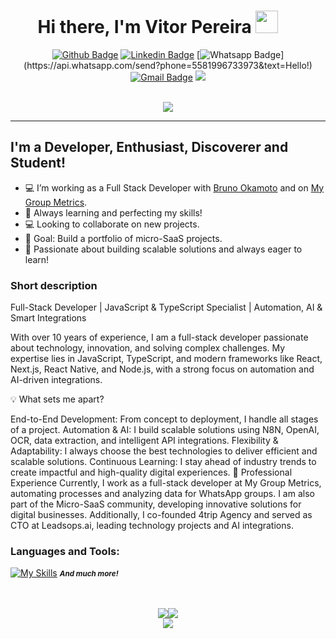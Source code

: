 <div align="center">
<h1>
 Hi there, I'm Vitor Pereira <img style="margin-right: 32px;" src="https://media.giphy.com/media/hvRJCLFzcasrR4ia7z/giphy.gif" width="36">
 </h1>

[![Github Badge](https://img.shields.io/badge/-Github-000?style=flat-square&logo=Github&logoColor=white&link=https://github.com/vitoropereira)](https://github.com/vitoropereira) [![Linkedin Badge](https://img.shields.io/badge/-LinkedIn-blue?style=flat-square&logo=Linkedin&logoColor=white&link=https://www.linkedin.com/in/victoreyer)](https://www.linkedin.com/in/vitor-onofre-pereira) [![Whatsapp Badge](https://img.shields.io/badge/-Whatsapp-4CA143?style=flat-square&labelColor=4CA143&logo=whatsapp&logoColor=white&link=https://api.whatsapp.com/send?phone=5581996733973&text=Hello!)](https://api.whatsapp.com/send?phone=5581996733973&text=Hello!) [![Gmail Badge](https://img.shields.io/badge/-Gmail-c14438?style=flat-square&logo=Gmail&logoColor=white&link=mailto:vop1234@hotmail.com)](mailto:vop1234@hotmail.com)
![](https://komarev.com/ghpvc/?username=vitoropereira&style=for-the-badge&label=Profile+Visits)

<br />
<a href="#" alt="streaks">
		<picture>
			<source 
				srcset="https://github-readme-streak-stats.herokuapp.com/?user=vitoropereira&hide_border=true&count_private=true&show_icons=true&include_all_commits=true&theme=github-dark-blue&hifr"
				media="(prefers-color-scheme: dark)"
			/>
			<source
				srcset="https://github-readme-streak-stats.herokuapp.com/?user=vitoropereira&hide_border=true&count_private=true&show_icons=true&include_all_commits=true&theme=ocean-gradient"
				media="(prefers-color-scheme: dark), (prefers-color-scheme: no-preference)"
			/>
			<img src="https://github-readme-streak-stats.herokuapp.com/?user=vitoropereira&hide_border=true&count_private=true&show_icons=true&include_all_commits=true"" />
		</picture>
	</a>
</div>

<hr style="width: 100%; align: center;">

## I'm a Developer, Enthusiast, Discoverer and Student!

- 💻 I’m working as a Full Stack Developer with [Bruno Okamoto](https://microsaas.com.br) and on [My Group Metrics](https://mygroupmetrics.com).
- 🌱 Always learning and perfecting my skills!
- 💻 Looking to collaborate on new projects.
- 🥅 Goal: Build a portfolio of micro-SaaS projects.
- 🚀 Passionate about building scalable solutions and always eager to learn!


### Short description

Full-Stack Developer | JavaScript & TypeScript Specialist | Automation, AI & Smart Integrations

With over 10 years of experience, I am a full-stack developer passionate about technology, innovation, and solving complex challenges. My expertise lies in JavaScript, TypeScript, and modern frameworks like React, Next.js, React Native, and Node.js, with a strong focus on automation and AI-driven integrations.

💡 What sets me apart?

End-to-End Development: From concept to deployment, I handle all stages of a project.
Automation & AI: I build scalable solutions using N8N, OpenAI, OCR, data extraction, and intelligent API integrations.
Flexibility & Adaptability: I always choose the best technologies to deliver efficient and scalable solutions.
Continuous Learning: I stay ahead of industry trends to create impactful and high-quality digital experiences.
💼 Professional Experience
Currently, I work as a full-stack developer at My Group Metrics, automating processes and analyzing data for WhatsApp groups. I am also part of the Micro-SaaS community, developing innovative solutions for digital businesses. Additionally, I co-founded 4trip Agency and served as CTO at Leadsops.ai, leading technology projects and AI integrations.

### Languages and Tools:

[![My Skills](https://skillicons.dev/icons?i=js,typescript,nestjs,html,css,mysql,postgres,mongodb,redis,express,nodejs,react,git,docker,github,jest,prisma)](https://skillicons.dev)
<small><i><strong>And much more!</strong></i></small>

</div>
<br /><br />

<div align="center;" style="display:flex;align-items: center; justify-content: center">
	<a href="#" alt="Most Used Languages">
		<picture>
			<source 
				srcset="https://github-readme-stats.vercel.app/api/top-langs/?username=vitoropereira&langs_count=8&layout=compact&hide_border=true&theme=github_dark"
				media="(prefers-color-scheme: dark)"
			/>
			<source
				srcset="https://github-readme-stats.vercel.app/api/top-langs/?username=vitoropereira&langs_count=8&layout=compact&hide_border=true"
				media="(prefers-color-scheme: dark), (prefers-color-scheme: no-preference)"
			/>
			<img src="https://github-readme-stats.vercel.app/api/top-langs/?username=vitoropereira&langs_count=8&layout=compact&hide_border=true" />
		</picture>
	</a>
	<a href="#" alt="Stats">
		<picture>
			<source 
				srcset="https://github-readme-stats-git-masterrstaa-rickstaa.vercel.app/api?username=vitoropereira&count_private=true&show_icons=true&include_all_commits=true&hide_border=true&theme=github_dark&hifr"
				media="(prefers-color-scheme: dark)"
			/>
			<source
				srcset="https://github-readme-stats-git-masterrstaa-rickstaa.vercel.app/api?username=vitoropereira&count_private=true&show_icons=true&include_all_commits=true&hide_border=true"
				media="(prefers-color-scheme: light), (prefers-color-scheme: no-preference)"
			/>
			<img src="https://github-readme-stats-git-masterrstaa-rickstaa.vercel.app/api?username=vitoropereira&count_private=true&show_icons=true&include_all_commits=true&hide_border=true" />
		</picture>
	</a>
</div>
<div align="center" style="display:flex;flex-direction:column;align-items: center">
	<a href="#" alt="Graph">
		<picture>
			<source 
				srcset="https://github-readme-activity-graph.vercel.app/graph?username=vitoropereira&hide_border=true&theme=github-dark"
				media="(prefers-color-scheme: dark)"
			/>
			<source
				srcset="https://github-readme-activity-graph.vercel.app/graph?username=vitoropereira&hide_border=true&theme=minimal"
				media="(prefers-color-scheme: light), (prefers-color-scheme: no-preference)"
			/>
			<img src="https://github-readme-activity-graph.vercel.app/graph?username=vitoropereira&hide_border=true" />
		</picture>
	</a>
</div>
